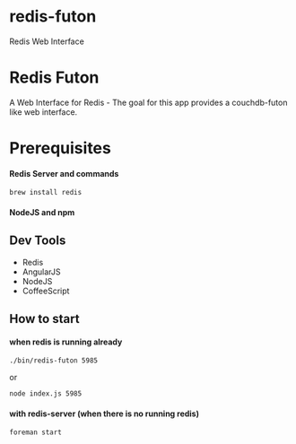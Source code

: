 redis-futon
===========

Redis Web Interface


# Redis Futon

A Web Interface for Redis - The goal for this app provides a couchdb-futon like web interface.

# Prerequisites

#### Redis Server and commands 

    brew install redis

#### NodeJS and npm


## Dev Tools

* Redis
* AngularJS
* NodeJS
* CoffeeScript


## How to start 

#### when redis is running already

    ./bin/redis-futon 5985
    
or

    node index.js 5985

#### with redis-server (when there is no running redis) 

    foreman start




